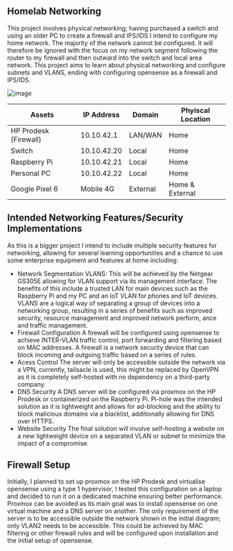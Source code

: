 ## Homelab Networking

This project involves physical networking; having purchased a switch and using an older PC to create a firewall and IPS/IDS I intend to configure my home network. The majority of the network cannot be configured. It will therefore be ignored with the focus on my network segment following the router to my firewall and then outward into the switch and local area network. This project aims to learn about physical networking and configure subnets and VLANS, ending with configuring opensense as a firewall and IPS/IDS. 


![image](https://github.com/ItWozNotMe/itwoznotme.github.io/assets/74746341/96fcd3f6-8329-4940-b914-aec82ef451cf)


| Assets              | IP Address | Domain| Phyiscal Location |
|--------------------|------------|-------|-------------------|
| HP Prodesk (Firewall) | 10.10.42.1 | LAN/WAN | Home         |
| Switch             |10.10.42.20 | Local | Home              |
| Raspberry Pi       |10.10.42.21 | Local | Home              |
| Personal PC        |10.10.42.22 | Local | Home              |
| Google Pixel 6     | Mobile 4G  |External| Home & External  |

## Intended Networking Features/Security Implementations

As this is a bigger project I intend to include multiple security features for networking, allowing for several learning opportunities and a chance to use some enterprise equipment and features at home including:

- Network Segmentation
VLANS: This will be achieved by the Netgear GS305E allowing for VLAN support via its management interface. The benefits of this include a trusted LAN for main devices such as the Raspberry Pi and my PC and an IoT VLAN for phones and IoT devices. VLANS are a logical way of separating a group of devices into a networking group, resulting in a series of benefits such as improved security, resource management and improved network perform, ance and traffic management.  
- Firewall Configuration
A firewall will be configured using opensense to achieve INTER-VLAN traffic control, port forwarding and filtering based on MAC addresses. A firewall is a network security device that can block incoming and outgoing traffic based on a series of rules.
- Acess Control
The server will only be accessible outside the network via a VPN, currently, tailsacle is used, this might be replaced by OpenVPN as it is completely self-hosted with no dependency on a third-party company.
- DNS Security
A DNS server will be configured via proxmox on the HP Prodesk or containerized on the Raspberry Pi. Pi-hole was the intended solution as it is lightweight and allows for ad-blocking and the ability to block
malicious domains via a blacklist, additionally allowing for DNS over HTTPS.
- Website Security
The final solution will involve self-hosting a website on a new lightweight device on a separated VLAN or subnet to minimize the impact of a compromise.

## Firewall Setup

Initially, I planned to set up proxmox on the HP Prodesk and virtualise opensense using a type 1 hypervisor, I tested this configuration on a laptop and decided to run it on a dedicated machine ensuring better performance. Proxmox can be avoided as its main goal was to install opensense on one virtual machine and a DNS server on another. The only requirement of the server is to be accessible outside the network shown in the initial diagram; only VLAN2 needs to be accessible. This could be achieved by MAC filtering or other firewall rules and will be configured upon installation and the initial setup of opensense. 
